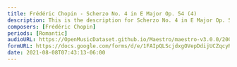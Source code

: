 ```yaml
---
title: Frédéric Chopin - Scherzo No. 4 in E Major Op. 54 (4)
description: This is the description for Scherzo No. 4 in E Major Op. 54 by Frédéric Chopin
composers: [Frédéric Chopin]
periods: [Romantic]
audioURL: https://OpenMusicDataset.github.io/Maestro/maestro-v3.0.0/2008/MIDI-Unprocessed_08_R2_2008_01-04_ORIG_MID--AUDIO_08_R2_2008_wav--1.midi
formURL: https://docs.google.com/forms/d/e/1FAIpQLScjdxgOVepDdijUCZqcyRydVZM4BTPHa3F8JDjtLjO8K-j9Zg/viewform
date: 2021-08-08T07:43:13-06:00
---
```


